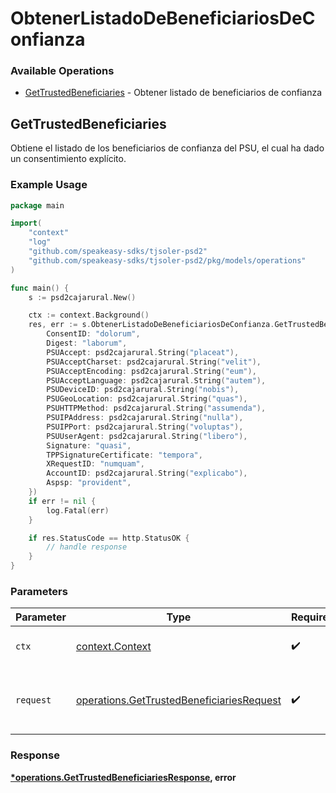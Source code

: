 # ObtenerListadoDeBeneficiariosDeConfianza

### Available Operations

* [GetTrustedBeneficiaries](#gettrustedbeneficiaries) - Obtener listado de beneficiarios de confianza

## GetTrustedBeneficiaries

Obtiene el listado de los beneficiarios de confianza del PSU, el cual ha dado un consentimiento explícito.

### Example Usage

```go
package main

import(
	"context"
	"log"
	"github.com/speakeasy-sdks/tjsoler-psd2"
	"github.com/speakeasy-sdks/tjsoler-psd2/pkg/models/operations"
)

func main() {
    s := psd2cajarural.New()

    ctx := context.Background()
    res, err := s.ObtenerListadoDeBeneficiariosDeConfianza.GetTrustedBeneficiaries(ctx, operations.GetTrustedBeneficiariesRequest{
        ConsentID: "dolorum",
        Digest: "laborum",
        PSUAccept: psd2cajarural.String("placeat"),
        PSUAcceptCharset: psd2cajarural.String("velit"),
        PSUAcceptEncoding: psd2cajarural.String("eum"),
        PSUAcceptLanguage: psd2cajarural.String("autem"),
        PSUDeviceID: psd2cajarural.String("nobis"),
        PSUGeoLocation: psd2cajarural.String("quas"),
        PSUHTTPMethod: psd2cajarural.String("assumenda"),
        PSUIPAddress: psd2cajarural.String("nulla"),
        PSUIPPort: psd2cajarural.String("voluptas"),
        PSUUserAgent: psd2cajarural.String("libero"),
        Signature: "quasi",
        TPPSignatureCertificate: "tempora",
        XRequestID: "numquam",
        AccountID: psd2cajarural.String("explicabo"),
        Aspsp: "provident",
    })
    if err != nil {
        log.Fatal(err)
    }

    if res.StatusCode == http.StatusOK {
        // handle response
    }
}
```

### Parameters

| Parameter                                                                                              | Type                                                                                                   | Required                                                                                               | Description                                                                                            |
| ------------------------------------------------------------------------------------------------------ | ------------------------------------------------------------------------------------------------------ | ------------------------------------------------------------------------------------------------------ | ------------------------------------------------------------------------------------------------------ |
| `ctx`                                                                                                  | [context.Context](https://pkg.go.dev/context#Context)                                                  | :heavy_check_mark:                                                                                     | The context to use for the request.                                                                    |
| `request`                                                                                              | [operations.GetTrustedBeneficiariesRequest](../../models/operations/gettrustedbeneficiariesrequest.md) | :heavy_check_mark:                                                                                     | The request object to use for the request.                                                             |


### Response

**[*operations.GetTrustedBeneficiariesResponse](../../models/operations/gettrustedbeneficiariesresponse.md), error**

